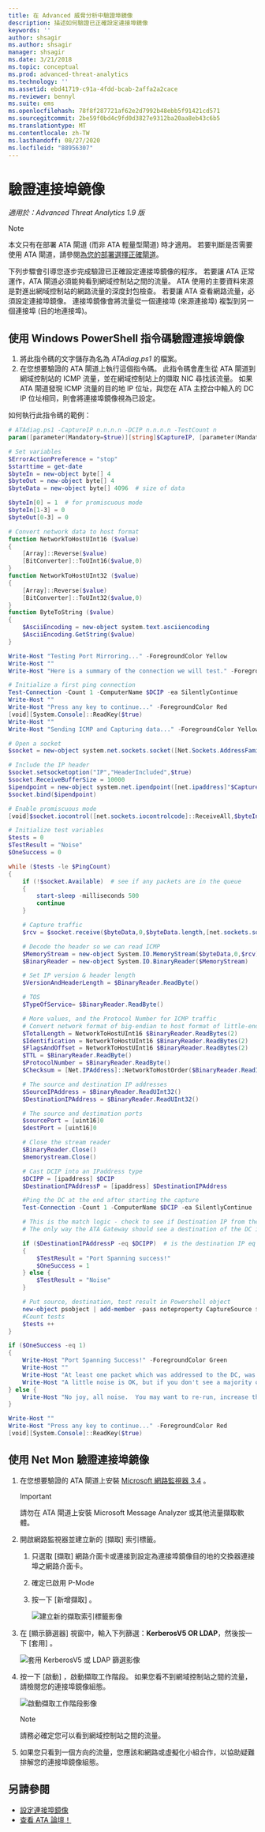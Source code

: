 ```yaml
---
title: 在 Advanced 威脅分析中驗證埠鏡像
description: 描述如何驗證已正確設定連接埠鏡像
keywords: ''
author: shsagir
ms.author: shsagir
manager: shsagir
ms.date: 3/21/2018
ms.topic: conceptual
ms.prod: advanced-threat-analytics
ms.technology: ''
ms.assetid: ebd41719-c91a-4fdd-bcab-2affa2a2cace
ms.reviewer: bennyl
ms.suite: ems
ms.openlocfilehash: 78f8f287721af62e2d7992b48ebb5f91421cd571
ms.sourcegitcommit: 2be59f0bd4c9fd0d3827e9312ba20aa8eb43c6b5
ms.translationtype: MT
ms.contentlocale: zh-TW
ms.lasthandoff: 08/27/2020
ms.locfileid: "88956307"
---
```

# <a name="validate-port-mirroring"></a>驗證連接埠鏡像

*適用於：Advanced Threat Analytics 1.9 版*

> [!NOTE]
> 本文只有在部署 ATA 閘道 (而非 ATA 輕量型閘道) 時才適用。 若要判斷是否需要使用 ATA 閘道，請參閱[為您的部署選擇正確閘道](ata-capacity-planning.md#choosing-the-right-gateway-type-for-your-deployment)。

下列步驟會引導您逐步完成驗證已正確設定連接埠鏡像的程序。 若要讓 ATA 正常運作，ATA 閘道必須能夠看到網域控制站之間的流量。 ATA 使用的主要資料來源是對進出網域控制站的網路流量的深度封包檢查。 若要讓 ATA 查看網路流量，必須設定連接埠鏡像。 連接埠鏡像會將流量從一個連接埠 (來源連接埠) 複製到另一個連接埠 (目的地連接埠)。

## <a name="validate-port-mirroring-using-a-windows-powershell-script"></a>使用 Windows PowerShell 指令碼驗證連接埠鏡像

1. 將此指令碼的文字儲存為名為 *ATAdiag.ps1* 的檔案。
1. 在您想要驗證的 ATA 閘道上執行這個指令碼。
此指令碼會產生從 ATA 閘道到網域控制站的 ICMP 流量，並在網域控制站上的擷取 NIC 尋找該流量。
如果 ATA 閘道發現 ICMP 流量的目的地 IP 位址，與您在 ATA 主控台中輸入的 DC IP 位址相同，則會將連接埠鏡像視為已設定。

如何執行此指令碼的範例：

```powershell
# ATAdiag.ps1 -CaptureIP n.n.n.n -DCIP n.n.n.n -TestCount n
param([parameter(Mandatory=$true)][string]$CaptureIP, [parameter(Mandatory=$true)][string]$DCIP, [int]$PingCount = 10)

# Set variables
$ErrorActionPreference = "stop"
$starttime = get-date
$byteIn = new-object byte[] 4
$byteOut = new-object byte[] 4
$byteData = new-object byte[] 4096  # size of data

$byteIn[0] = 1  # for promiscuous mode
$byteIn[1-3] = 0
$byteOut[0-3] = 0

# Convert network data to host format
function NetworkToHostUInt16 ($value)
{
    [Array]::Reverse($value)
    [BitConverter]::ToUInt16($value,0)
}
function NetworkToHostUInt32 ($value)
{
    [Array]::Reverse($value)
    [BitConverter]::ToUInt32($value,0)
}
function ByteToString ($value)
{
    $AsciiEncoding = new-object system.text.asciiencoding
    $AsciiEncoding.GetString($value)
}

Write-Host "Testing Port Mirroring..." -ForegroundColor Yellow
Write-Host ""
Write-Host "Here is a summary of the connection we will test." -ForegroundColor Yellow

# Initialize a first ping connection
Test-Connection -Count 1 -ComputerName $DCIP -ea SilentlyContinue
Write-Host ""
Write-Host "Press any key to continue..." -ForegroundColor Red
[void][System.Console]::ReadKey($true)
Write-Host ""
Write-Host "Sending ICMP and Capturing data..." -ForegroundColor Yellow

# Open a socket
$socket = new-object system.net.sockets.socket([Net.Sockets.AddressFamily]::InterNetwork,[Net.Sockets.SocketType]::Raw,[Net.Sockets.ProtocolType]::IP)

# Include the IP header
$socket.setsocketoption("IP","HeaderIncluded",$true)
$socket.ReceiveBufferSize = 10000
$ipendpoint = new-object system.net.ipendpoint([net.ipaddress]"$CaptureIP",0)
$socket.bind($ipendpoint)

# Enable promiscuous mode
[void]$socket.iocontrol([net.sockets.iocontrolcode]::ReceiveAll,$byteIn,$byteOut)

# Initialize test variables
$tests = 0
$TestResult = "Noise"
$OneSuccess = 0

while ($tests -le $PingCount)
{
    if (!$socket.Available)  # see if any packets are in the queue
    {
        start-sleep -milliseconds 500
        continue
    }

    # Capture traffic
    $rcv = $socket.receive($byteData,0,$byteData.length,[net.sockets.socketflags]::None)

    # Decode the header so we can read ICMP
    $MemoryStream = new-object System.IO.MemoryStream($byteData,0,$rcv)
    $BinaryReader = new-object System.IO.BinaryReader($MemoryStream)

    # Set IP version & header length
    $VersionAndHeaderLength = $BinaryReader.ReadByte()

    # TOS
    $TypeOfService= $BinaryReader.ReadByte()

    # More values, and the Protocol Number for ICMP traffic
    # Convert network format of big-endian to host format of little-endian
    $TotalLength = NetworkToHostUInt16 $BinaryReader.ReadBytes(2)
    $Identification = NetworkToHostUInt16 $BinaryReader.ReadBytes(2)
    $FlagsAndOffset = NetworkToHostUInt16 $BinaryReader.ReadBytes(2)
    $TTL = $BinaryReader.ReadByte()
    $ProtocolNumber = $BinaryReader.ReadByte()
    $Checksum = [Net.IPAddress]::NetworkToHostOrder($BinaryReader.ReadInt16())

    # The source and destination IP addresses
    $SourceIPAddress = $BinaryReader.ReadUInt32()
    $DestinationIPAddress = $BinaryReader.ReadUInt32()

    # The source and destimation ports
    $sourcePort = [uint16]0
    $destPort = [uint16]0

    # Close the stream reader
    $BinaryReader.Close()
    $memorystream.Close()

    # Cast DCIP into an IPaddress type
    $DCIPP = [ipaddress] $DCIP
    $DestinationIPAddressP = [ipaddress] $DestinationIPAddress

    #Ping the DC at the end after starting the capture
    Test-Connection -Count 1 -ComputerName $DCIP -ea SilentlyContinue | Out-Null

    # This is the match logic - check to see if Destination IP from the Ping sent matches the DCIP entered by in the ATA Console
    # The only way the ATA Gateway should see a destination of the DC is if Port Spanning is configured

    if ($DestinationIPAddressP -eq $DCIPP)  # is the destination IP eq to the DC IP?
    {
        $TestResult = "Port Spanning success!"
        $OneSuccess = 1
    } else {
        $TestResult = "Noise"
    }

    # Put source, destination, test result in Powershell object
    new-object psobject | add-member -pass noteproperty CaptureSource $([system.net.ipaddress]$SourceIPAddress) | add-member -pass noteproperty CaptureDestination $([system.net.ipaddress]$DestinationIPAddress) | Add-Member -pass NoteProperty Result $TestResult | Format-List | Out-Host
    #Count tests
    $tests ++
}

if ($OneSuccess -eq 1)
{
    Write-Host "Port Spanning Success!" -ForegroundColor Green
    Write-Host ""
    Write-Host "At least one packet which was addressed to the DC, was picked up by the Gateway." -ForegroundColor Yellow
    Write-Host "A little noise is OK, but if you don't see a majority of successes, you might want to re-run." -ForegroundColor Yellow
} else {
    Write-Host "No joy, all noise.  You may want to re-run, increase the number of Ping Counts, or check your config." -ForegroundColor Red
}

Write-Host ""
Write-Host "Press any key to continue..." -ForegroundColor Red
[void][System.Console]::ReadKey($true)
```

## <a name="validate-port-mirroring-using-net-mon"></a>使用 Net Mon 驗證連接埠鏡像
1. 在您想要驗證的 ATA 閘道上安裝 [Microsoft 網路監視器 3.4](https://www.microsoft.com/download/details.aspx?id=4865) 。

    > [!IMPORTANT]
    > 請勿在 ATA 閘道上安裝 Microsoft Message Analyzer 或其他流量擷取軟體。

1. 開啟網路監視器並建立新的 [擷取] 索引標籤。

    1. 只選取 [擷取]  網路介面卡或連接到設定為連接埠鏡像目的地的交換器連接埠之網路介面卡。

    1. 確定已啟用 P-Mode

    1. 按一下 [新增擷取]  。

        ![建立新的擷取索引標籤影像](media/ATA-Port-Mirroring-Capture.jpg)

1. 在 [顯示篩選器] 視窗中，輸入下列篩選：**KerberosV5 OR LDAP**，然後按一下 [套用]  。

    ![套用 KerberosV5 或 LDAP 篩選影像](media/ATA-Port-Mirroring-filter-settings.jpg)

1. 按一下 [啟動]  ，啟動擷取工作階段。 如果您看不到網域控制站之間的流量，請檢閱您的連接埠鏡像組態。

    ![啟動擷取工作階段影像](media/ATA-Port-Mirroring-Capture-traffic.jpg)

    > [!NOTE]
    > 請務必確定您可以看到網域控制站之間的流量。

1. 如果您只看到一個方向的流量，您應該和網路或虛擬化小組合作，以協助疑難排解您的連接埠鏡像組態。

## <a name="see-also"></a>另請參閱

- [設定連接埠鏡像](configure-port-mirroring.md)
- [查看 ATA 論壇！](https://social.technet.microsoft.com/Forums/security/home?forum=mata)
